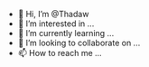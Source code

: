 - 👋 Hi, I’m @Thadaw
- 👀 I’m interested in ...
- 🌱 I’m currently learning ...
- 💞️ I’m looking to collaborate on ...
- 📫 How to reach me ...

<!---
Thadaw/Thadaw is a ✨ special ✨ repository because its `README.md` (this file) appears on your GitHub profile.
You can click the Preview link to take a look at your changes.
--->
